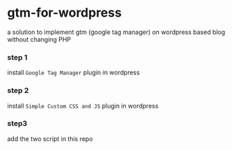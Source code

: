 # gtm-for-wordpress
a solution to implement gtm (google tag manager) on wordpress based blog without changing PHP



### step 1
install `Google Tag Manager` plugin in wordpress

### step 2
install `Simple Custom CSS and JS` plugin in wordpress

### step3

add the two script in this repo

